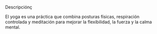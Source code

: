 Descripciónç

El yoga es una práctica que combina posturas físicas, respiración controlada y meditación para mejorar la flexibilidad, la fuerza y la calma mental.